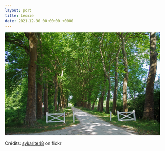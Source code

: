 ```yaml
---
layout: post
title: Léonie
date: 2021-12-30 00:00:00 +0000
---
```


![Léonie](/images/2021-12-30.jpg)

Crédits: [sybarite48](https://www.flickr.com/people/sybarite48/) on flickr
